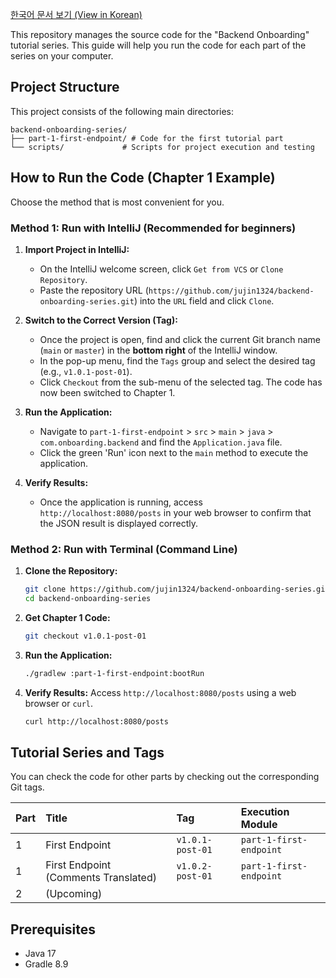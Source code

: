 [한국어 문서 보기 (View in Korean)](README.ko.md)

This repository manages the source code for the "Backend Onboarding" tutorial series. This guide will help you run the code for each part of the series on your computer.

## Project Structure

This project consists of the following main directories:

```
backend-onboarding-series/
├── part-1-first-endpoint/ # Code for the first tutorial part
└── scripts/             # Scripts for project execution and testing
```

## How to Run the Code (Chapter 1 Example)

Choose the method that is most convenient for you.

### Method 1: Run with IntelliJ (Recommended for beginners)

1.  **Import Project in IntelliJ:**
    -   On the IntelliJ welcome screen, click `Get from VCS` or `Clone Repository`.
    -   Paste the repository URL (`https://github.com/jujin1324/backend-onboarding-series.git`) into the `URL` field and click `Clone`.

2.  **Switch to the Correct Version (Tag):**
    -   Once the project is open, find and click the current Git branch name (`main` or `master`) in the **bottom right** of the IntelliJ window.
    -   In the pop-up menu, find the `Tags` group and select the desired tag (e.g., `v1.0.1-post-01`).
    -   Click `Checkout` from the sub-menu of the selected tag. The code has now been switched to Chapter 1.

3.  **Run the Application:**
    -   Navigate to `part-1-first-endpoint` > `src` > `main` > `java` > `com.onboarding.backend` and find the `Application.java` file.
    -   Click the green 'Run' icon next to the `main` method to execute the application.

4.  **Verify Results:**
    -   Once the application is running, access `http://localhost:8080/posts` in your web browser to confirm that the JSON result is displayed correctly.

### Method 2: Run with Terminal (Command Line)

1.  **Clone the Repository:**
    ```bash
    git clone https://github.com/jujin1324/backend-onboarding-series.git
    cd backend-onboarding-series
    ```

2.  **Get Chapter 1 Code:**
    ```bash
    git checkout v1.0.1-post-01
    ```

3.  **Run the Application:**
    ```bash
    ./gradlew :part-1-first-endpoint:bootRun
    ```

4.  **Verify Results:**
    Access `http://localhost:8080/posts` using a web browser or `curl`.
    ```bash
    curl http://localhost:8080/posts
    ```

## Tutorial Series and Tags

You can check the code for other parts by checking out the corresponding Git tags.

| Part | Title | Tag | Execution Module |
| :--- | :---- | :-- | :--- |
| 1 | First Endpoint | `v1.0.1-post-01` | `part-1-first-endpoint` |
| 1 | First Endpoint (Comments Translated) | `v1.0.2-post-01` | `part-1-first-endpoint` |
| 2 | (Upcoming) | | |

## Prerequisites

- Java 17
- Gradle 8.9
